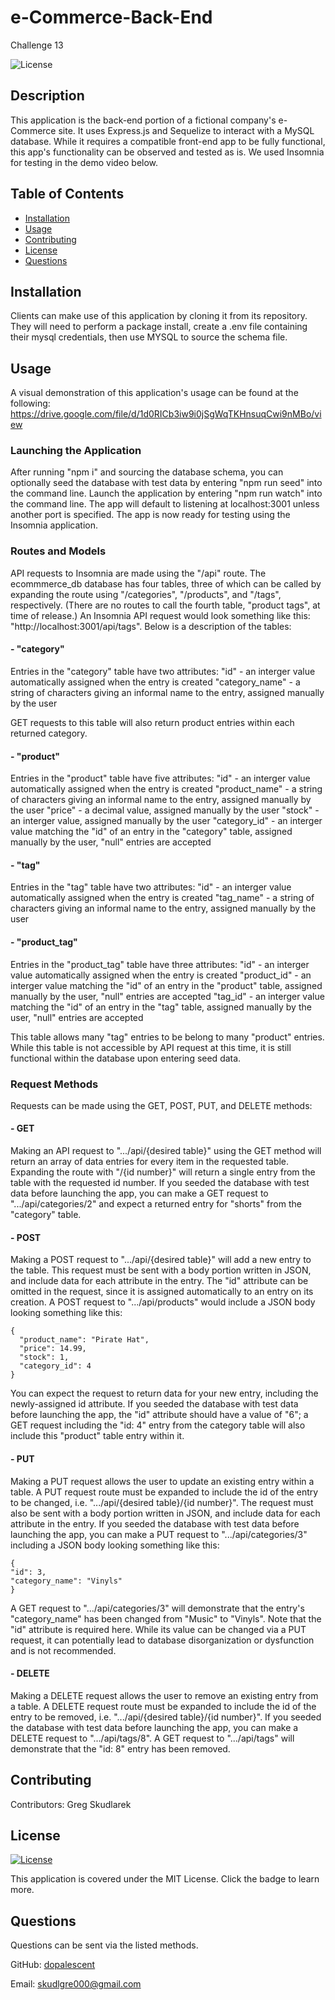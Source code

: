 # e-Commerce-Back-End
Challenge 13

  ![License](https://img.shields.io/badge/License-MIT-blue)

  ## Description
  This application is the back-end portion of a fictional company's e-Commerce site. It uses Express.js and Sequelize to interact with a MySQL database. While it requires a compatible front-end app to be fully functional, this app's functionality can be observed and tested as is. We used Insomnia for testing in the demo video below.
  
  ## Table of Contents
  - [Installation](#installation)
  - [Usage](#usage)
  - [Contributing](#contributing)
  - [License](#license)
  - [Questions](#questions)
  
  ## Installation
  Clients can make use of this application by cloning it from its repository. They will need to perform a package install, create a .env file containing their mysql credentials, then use MYSQL to source the schema file.
  
  ## Usage
  A visual demonstration of this application's usage can be found at the following:
  https://drive.google.com/file/d/1d0RICb3iw9i0jSgWqTKHnsuqCwi9nMBo/view

  ### Launching the Application
  After running "npm i" and sourcing the database schema, you can optionally seed the database with test data by entering "npm run seed" into the command line. Launch the application by entering "npm run watch" into the command line. The app will default to listening at localhost:3001 unless another port is specified. The app is now ready for testing using the Insomnia application.

  ### Routes and Models
  API requests to Insomnia are made using the "/api" route. The ecommmerce_db database has four tables, three of which can be called by expanding the route using "/categories", "/products", and "/tags", respectively. (There are no routes to call the fourth table, "product tags", at time of release.) An Insomnia API request would look something like this: "http://localhost:3001/api/tags". Below is a description of the tables:

  #### - "category"
  Entries in the "category" table have two attributes:
  "id" - an interger value automatically assigned when the entry is created
  "category_name" - a string of characters giving an informal name to the entry, assigned manually by the user
  
  GET requests to this table will also return product entries within each returned category.

  #### - "product"
  Entries in the "product" table have five attributes:
  "id" - an interger value automatically assigned when the entry is created
  "product_name" - a string of characters giving an informal name to the entry, assigned manually by the user
  "price" - a decimal value, assigned manually by the user
  "stock" - an interger value, assigned manually by the user
  "category_id" - an interger value matching the "id" of an entry in the "category" table, assigned manually by the user, "null" entries are accepted

  #### - "tag"
  Entries in the "tag" table have two attributes:
  "id" - an interger value automatically assigned when the entry is created
  "tag_name" - a string of characters giving an informal name to the entry, assigned manually by the user

  #### - "product_tag"
  Entries in the "product_tag" table have three attributes:
  "id" - an interger value automatically assigned when the entry is created
  "product_id" - an interger value matching the "id" of an entry in the "product" table, assigned manually by the user, "null" entries are accepted
  "tag_id" - an interger value matching the "id" of an entry in the "tag" table, assigned manually by the user, "null" entries are accepted

  This table allows many "tag" entries to be belong to many "product" entries. While this table is not accessible by API request at this time, it is still functional within the database upon entering seed data.

  ### Request Methods
  Requests can be made using the GET, POST, PUT, and DELETE methods:

  #### - GET
  Making an API request to ".../api/{desired table}" using the GET method will return an array of data entries for every item in the requested table. Expanding the route with "/{id number}" will return a single entry from the table with the requested id number. If you seeded the database with test data before launching the app, you can make a GET request to ".../api/categories/2" and expect a returned entry for "shorts" from the "category" table.

  #### - POST
  Making a POST request to ".../api/{desired table}" will add a new entry to the table. This request must be sent with a body portion written in JSON, and include data for each attribute in the entry. The "id" attribute can be omitted in the request, since it is assigned automatically to an entry on its creation. A POST request to ".../api/products" would include a JSON body looking something like this:
```
{
  "product_name": "Pirate Hat",
  "price": 14.99,
  "stock": 1,
  "category_id": 4
}
```
  You can expect the request to return data for your new entry, including the newly-assigned id attribute. If you seeded the database with test data before launching the app, the "id" attribute should have a value of "6"; a GET request including the "id: 4" entry from the category table will also include this "product" table entry within it.

  #### - PUT
  Making a PUT request allows the user to update an existing entry within a table. A PUT request route must be expanded to include the id of the entry to be changed, i.e. ".../api/{desired table}/{id number}". The request must also be sent with a body portion written in JSON, and include data for each attribute in the entry. If you seeded the database with test data before launching the app, you can make a PUT request to ".../api/categories/3" including a JSON body looking something like this:
  ```
{
  "id": 3,
  "category_name": "Vinyls"
}
  ```
  A GET request to ".../api/categories/3" will demonstrate that the entry's "category_name" has been changed from "Music" to "Vinyls". Note that the "id" attribute is required here. While its value can be changed via a PUT request, it can potentially lead to database disorganization or dysfunction and is not recommended.

  #### - DELETE
  Making a DELETE request allows the user to remove an existing entry from a table. A DELETE request route must be expanded to include the id of the entry to be removed, i.e. ".../api/{desired table}/{id number}". If you seeded the database with test data before launching the app, you can make a DELETE request to ".../api/tags/8". A GET request to ".../api/tags" will demonstrate that the "id: 8" entry has been removed.
  

  ## Contributing
  Contributors: Greg Skudlarek
  
  ## License
  [![License](https://img.shields.io/badge/License-MIT-blue)](https://www.opensource.org/licenses/MIT)

  This application is covered under the MIT License. Click the badge to learn more.
  
  ## Questions
  Questions can be sent via the listed methods.
  
 
  GitHub: [dopalescent](https://github.com/dopalescent)
  

  Email: skudlgre000@gmail.com